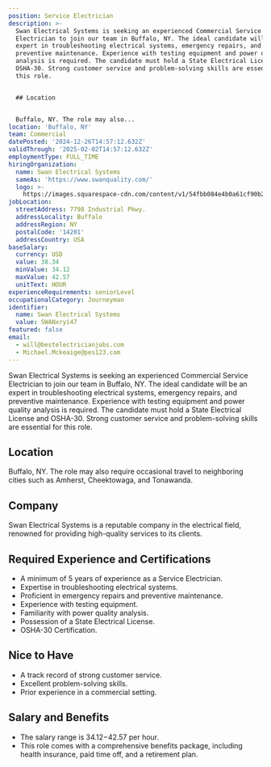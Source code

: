 ```yaml
---
position: Service Electrician
description: >-
  Swan Electrical Systems is seeking an experienced Commercial Service
  Electrician to join our team in Buffalo, NY. The ideal candidate will be an
  expert in troubleshooting electrical systems, emergency repairs, and
  preventive maintenance. Experience with testing equipment and power quality
  analysis is required. The candidate must hold a State Electrical License and
  OSHA-30. Strong customer service and problem-solving skills are essential for
  this role.


  ## Location


  Buffalo, NY. The role may also...
location: 'Buffalo, NY'
team: Commercial
datePosted: '2024-12-26T14:57:12.632Z'
validThrough: '2025-02-02T14:57:12.632Z'
employmentType: FULL_TIME
hiringOrganization:
  name: Swan Electrical Systems
  sameAs: 'https://www.swanquality.com/'
  logo: >-
    https://images.squarespace-cdn.com/content/v1/54fbb084e4b0a61cf90b2a6b/1511915437509-KMEEKDHKFLZ8J2AD7Y8M/SWAN_logo_horz_black.jpg?format=1500w
jobLocation:
  streetAddress: 7798 Industrial Pkwy.
  addressLocality: Buffalo
  addressRegion: NY
  postalCode: '14201'
  addressCountry: USA
baseSalary:
  currency: USD
  value: 38.34
  minValue: 34.12
  maxValue: 42.57
  unitText: HOUR
experienceRequirements: seniorLevel
occupationalCategory: Journeyman
identifier:
  name: Swan Electrical Systems
  value: SWANxryi47
featured: false
email:
  - will@bestelectricianjobs.com
  - Michael.Mckeaige@pes123.com
---
```




Swan Electrical Systems is seeking an experienced Commercial Service Electrician to join our team in Buffalo, NY. The ideal candidate will be an expert in troubleshooting electrical systems, emergency repairs, and preventive maintenance. Experience with testing equipment and power quality analysis is required. The candidate must hold a State Electrical License and OSHA-30. Strong customer service and problem-solving skills are essential for this role.

## Location

Buffalo, NY. The role may also require occasional travel to neighboring cities such as Amherst, Cheektowaga, and Tonawanda.

## Company

Swan Electrical Systems is a reputable company in the electrical field, renowned for providing high-quality services to its clients.

## Required Experience and Certifications

- A minimum of 5 years of experience as a Service Electrician.
- Expertise in troubleshooting electrical systems.
- Proficient in emergency repairs and preventive maintenance.
- Experience with testing equipment.
- Familiarity with power quality analysis.
- Possession of a State Electrical License.
- OSHA-30 Certification.

## Nice to Have

- A track record of strong customer service.
- Excellent problem-solving skills.
- Prior experience in a commercial setting.

## Salary and Benefits

- The salary range is $34.12-$42.57 per hour.
- This role comes with a comprehensive benefits package, including health insurance, paid time off, and a retirement plan.